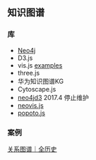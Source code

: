 ## 知识图谱

### 库

- [Neo4j](https://neo4j.com/)
- D3.js
- vis.js   [examples](https://visjs.github.io/vis-network/examples/)
- three.js
- 华为知识图谱KG
- Cytoscape.js
- [neo4jd3](https://github.com/eisman/neo4jd3) 2017.4 停止维护
- [neovis.js](https://github.com/neo4j-contrib/neovis.js)
- [popoto.js](http://www.popotojs.com/)

### 案例

[关系图谱｜全历史](https://www.allhistory.com/relationindex)